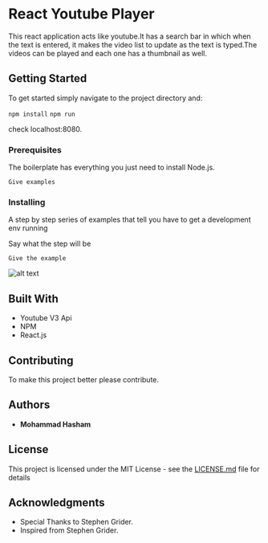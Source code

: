 # React Youtube Player

This react application acts like youtube.It has a search bar in which when the text is entered, it makes the video list to update
as the text is typed.The videos can be played and each one has a thumbnail as well.

## Getting Started

To get started simply navigate to the project directory and:

`npm install`
`npm run`

check localhost:8080.

### Prerequisites

The boilerplate has everything you just need to install Node.js.

```
Give examples
```

### Installing

A step by step series of examples that tell you have to get a development env running

Say what the step will be

```
Give the example
```
![alt text](http://i.imgur.com/ncZCAhA.png)


## Built With

* Youtube V3 Api
* NPM 
* React.js

## Contributing

To make this project better please contribute.


## Authors

* **Mohammad Hasham** 

## License

This project is licensed under the MIT License - see the [LICENSE.md](LICENSE.md) file for details

## Acknowledgments

* Special Thanks to Stephen Grider.
* Inspired from Stephen Grider.

